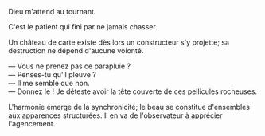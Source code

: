 Dieu m'attend au tournant.

C'est le patient qui fini par ne jamais chasser.

Un château de carte existe dès lors un constructeur s'y projette; sa destruction ne dépend d'aucune volonté.

— Vous ne prenez pas ce parapluie ?  
— Penses-tu qu'il pleuve ?  
— Il me semble que non.  
— Donnez le ! Je déteste avoir la tête couverte de ces pellicules rocheuses.

L'harmonie émerge de la synchronicité; le beau se constitue d'ensembles aux apparences structurées. Il en va de l'observateur à apprécier l'agencement.
